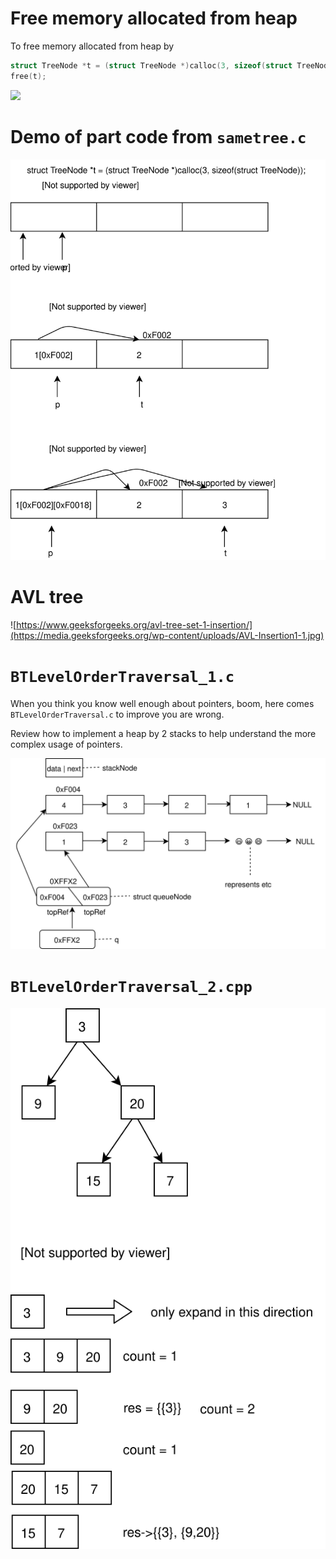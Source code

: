 # Free memory allocated from heap
To free memory allocated from heap by 
```c
struct TreeNode *t = (struct TreeNode *)calloc(3, sizeof(struct TreeNode));
free(t);
```

![](https://www.geeksforgeeks.org/wp-content/uploads/Free-function-in-c.png)

# Demo of part code from `sametree.c`
![](TreeNode.svg)

# AVL tree
![https://www.geeksforgeeks.org/avl-tree-set-1-insertion/](https://media.geeksforgeeks.org/wp-content/uploads/AVL-Insertion1-1.jpg)


# `BTLevelOrderTraversal_1.c`
When you think you know well enough about pointers, boom, here comes `BTLevelOrderTraversal.c` to improve you are wrong.

Review how to implement a heap by 2 stacks to help understand the more complex usage of pointers.

![](../../figures/implementAHeap.svg)

# `BTLevelOrderTraversal_2.cpp`
![](../../figures/levelOrderTraversal.svg)